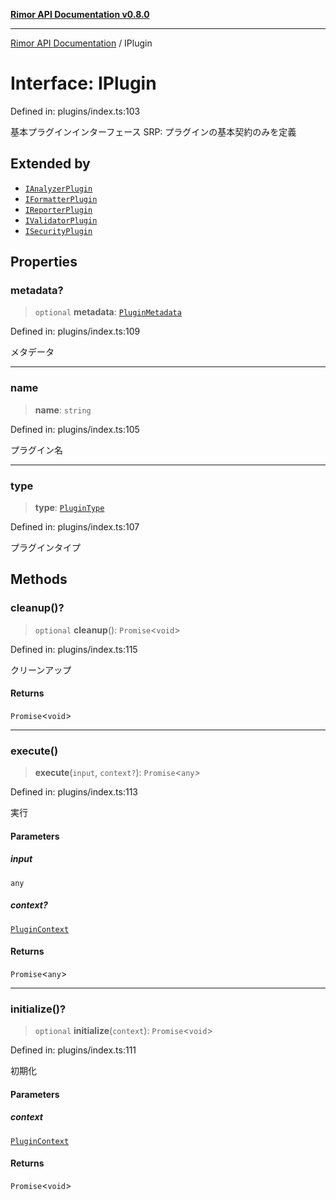 [**Rimor API Documentation v0.8.0**](../README.md)

***

[Rimor API Documentation](../globals.md) / IPlugin

# Interface: IPlugin

Defined in: plugins/index.ts:103

基本プラグインインターフェース
SRP: プラグインの基本契約のみを定義

## Extended by

- [`IAnalyzerPlugin`](IAnalyzerPlugin.md)
- [`IFormatterPlugin`](IFormatterPlugin.md)
- [`IReporterPlugin`](IReporterPlugin.md)
- [`IValidatorPlugin`](IValidatorPlugin.md)
- [`ISecurityPlugin`](ISecurityPlugin.md)

## Properties

### metadata?

> `optional` **metadata**: [`PluginMetadata`](PluginMetadata.md)

Defined in: plugins/index.ts:109

メタデータ

***

### name

> **name**: `string`

Defined in: plugins/index.ts:105

プラグイン名

***

### type

> **type**: [`PluginType`](../type-aliases/PluginType.md)

Defined in: plugins/index.ts:107

プラグインタイプ

## Methods

### cleanup()?

> `optional` **cleanup**(): `Promise`\<`void`\>

Defined in: plugins/index.ts:115

クリーンアップ

#### Returns

`Promise`\<`void`\>

***

### execute()

> **execute**(`input`, `context?`): `Promise`\<`any`\>

Defined in: plugins/index.ts:113

実行

#### Parameters

##### input

`any`

##### context?

[`PluginContext`](PluginContext.md)

#### Returns

`Promise`\<`any`\>

***

### initialize()?

> `optional` **initialize**(`context`): `Promise`\<`void`\>

Defined in: plugins/index.ts:111

初期化

#### Parameters

##### context

[`PluginContext`](PluginContext.md)

#### Returns

`Promise`\<`void`\>
